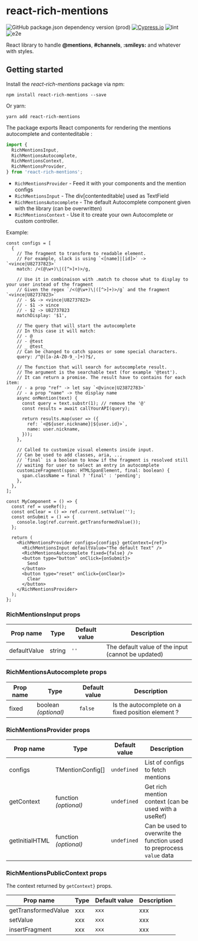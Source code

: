 # react-rich-mentions

![GitHub package.json dependency version (prod)](https://img.shields.io/github/package-json/dependency-version/koala-interactive/react-rich-mentions/react)
[![Cypress.io](https://img.shields.io/badge/tested%20with-Cypress-04C38E.svg)](https://www.cypress.io/)
![lint](https://github.com/koala-interactive/react-rich-mentions/workflows/lint/badge.svg?branch=master)
![e2e](https://github.com/koala-interactive/react-rich-mentions/workflows/e2e/badge.svg?branch=master)

React library to handle **@mentions**, **#channels**, **:smileys:** and whatever with styles.

## Getting started

Install the _react-rich-mentions_ package via npm:

```
npm install react-rich-mentions --save
```

Or yarn:

```
yarn add react-rich-mentions
```

The package exports React components for rendering the mentions autocomplete and contenteditable :

```ts
import {
  RichMentionsInput,
  RichMentionsAutocomplete,
  RichMentionsContext,
  RichMentionsProvider,
} from 'react-rich-mentions';
```

- `RichMentionsProvider` - Feed it with your components and the mention configs
- `RichMentionsInput` - The div[contenteditable] used as TextField
- `RichMentionsAutocomplete` - The default Autocomplete component given with the library (can be overwritten)
- `RichMentionsContext` - Use it to create your own Autocomplete or custom controller.

Example:

```tsx
const configs = [
  {
    // The fragment to transform to readable element.
    // For example, slack is using `<[name]|[id]>` -> `<vince|U82737823>`
    match: /<(@\w+)\|([^>]+)>/g,

    // Use it in combinaison with .match to choose what to display to your user instead of the fragment
    // Given the regex `/<(@\w+)\|([^>]+)>/g` and the fragment `<vince|U82737823>`
    // - $& -> <vince|U82737823>
    // - $1 -> vince
    // - $2 -> U82737823
    matchDisplay: '$1',

    // The query that will start the autocomplete
    // In this case it will match:
    // - @
    // - @test
    // _ @test_
    // Can be changed to catch spaces or some special characters.
    query: /^@([a-zA-Z0-9_-]+)?$/,

    // The function that will search for autocomplete result.
    // The argument is the searchable text (for example '@test').
    // It can return a promise. The result have to contains for each item:
    // - a prop "ref" -> let say `<@vince|U23872783>`
    // - a prop "name" -> the display name
    async onMention(text) {
      const query = text.substr(1); // remove the '@'
      const results = await callYourAPI(query);

      return results.map(user => ({
        ref: `<@${user.nickname}|${user.id}>`,
        name: user.nickname,
      }));
    },

    // Called to customize visual elements inside input.
    // Can be used to add classes, aria, ...
    // `final` is a boolean to know if the fragment is resolved still
    // waiting for user to select an entry in autocomplete
    customizeFragment(span: HTMLSpanElement, final: boolean) {
      span.className = final ? 'final' : 'pending';
    },
  },
];

const MyComponent = () => {
  const ref = useRef();
  const onClear = () => ref.current.setValue('');
  const onSubmit = () => {
    console.log(ref.current.getTransformedValue());
  };

  return (
    <RichMentionsProvider configs={configs} getContext={ref}>
      <RichMentionsInput defaultValue="The default Text" />
      <RichMentionsAutocomplete fixed={false} />
      <button type="button" onClick={onSubmit}>
        Send
      </button>
      <button type="reset" onClick={onClear}>
        Clear
      </button>
    </RichMentionsProvider>
  );
};
```

### RichMentionsInput props

| Prop name    | Type   | Default value | Description                                        |
| ------------ | ------ | ------------- | -------------------------------------------------- |
| defaultValue | string | `''`          | The default value of the input (cannot be updated) |

### RichMentionsAutocomplete props

| Prop name | Type                 | Default value | Description                                       |
| --------- | -------------------- | ------------- | ------------------------------------------------- |
| fixed     | boolean _(optional)_ | `false`       | Is the autocomplete on a fixed position element ? |

### RichMentionsProvider props

| Prop name      | Type                  | Default value | Description                                                           |
| -------------- | --------------------- | ------------- | --------------------------------------------------------------------- |
| configs        | TMentionConfig[]      | `undefined`   | List of configs to fetch mentions                                     |
| getContext     | function _(optional)_ | `undefined`   | Get rich mention context (can be used with a useRef)                  |
| getInitialHTML | function _(optional)_ | `undefined`   | Can be used to overwrite the function used to preprocess `value` data |

### RichMentionsPublicContext props

The context returned by `getContext}` props.

| Prop name           | Type | Default value | Description |
| ------------------- | ---- | ------------- | ----------- |
| getTransformedValue | xxx  | `xxx`         | xxx         |
| setValue            | xxx  | `xxx`         | xxx         |
| insertFragment      | xxx  | `xxx`         | xxx         |
